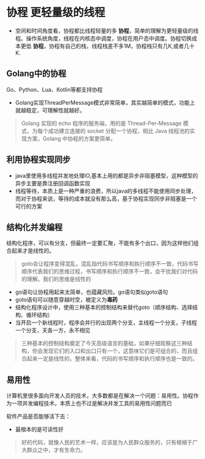 # 协程 更轻量级的线程
- 空间和时间角度看，协程都比线程轻量的多
**协程**，简单的理解为更轻量级的线程。操作系统角度，线程在内核态中调度，协程在用户态中调度。协程切换成本更低
**协程**，协程有自己的栈，线程栈差不多1M，协程栈只有几K,或者几十K.

## Golang中的协程
Go、Python、Lua、Kotlin等都支持协程
- Golang实现ThreadPerMessage模式非常简单，其实越简单的模式，功能上就越稳定，可理解性就越好。
> Golang 实现的 echo 程序的服务端，用的是 Thread-Per-Message 模式，为每个成功建立连接的 socket 分配一个协程，相比 Java 线程池的实现方案，Golang 中协程的方案更简单。

## 利用协程实现同步
- java里使用多线程并发地处理IO,基本上用的都是异步非阻塞模型，这种模型的异步主要是靠注册回调函数实现
- 线程等待，本质上是一种严重的浪费，所以java的多线程不能使用同步处理，而对于协程来说，等待的成本就没有那么高，基于协程实现同步非阻塞是一个可行的方案

## 结构化并发编程
结构化程序，可以有分支，但最终一定要汇聚，不能有多个出口，因为这样他们组合起来才是线性的。
> goto会让程序变得混乱，混乱指代码书写顺序和执行顺序不一致，代码书写顺序代表我们的思维过程，书写顺序和执行顺序不一致，会干扰我们对代码的理解。我们的思维是线性的
- go语句让协程用起来太简单，也蕴藏风险。go语句类似goto语句
- goto语句可以随意穿越时空，被定义为**毒药**
- 结构化程序设计中，使用三种基本的控制结构来替代goto（顺序结构、选择结构、循环结构）
- 当开启一个新线程时，程序会并行的出现两个分支，主线程一个分支，子线程一个分支，天各一方，永不相见
> 三种基本的控制结构奠定了今天高级语言的基础，如果仔细观察这三种结构，你会发现它们的入口和出口只有一个，这意味它们是可组合的，而且组合起来一定是线性的，整体来看，代码的书写顺序和执行顺序也是一致的。

## 易用性
计算机里很多面向开发人员的技术，大多数都是在解决一个问题：易用性。协程作为一项并发编程技术，本质上也不过是解决并发工具的易用性问题而已

软件产品是否能够活下去：
- 最根本的是可读性好
> 好的代码，就像人民的艺术一样，应该是为人民群众服务的，只有根植于广大群众之中，才有生命力。




